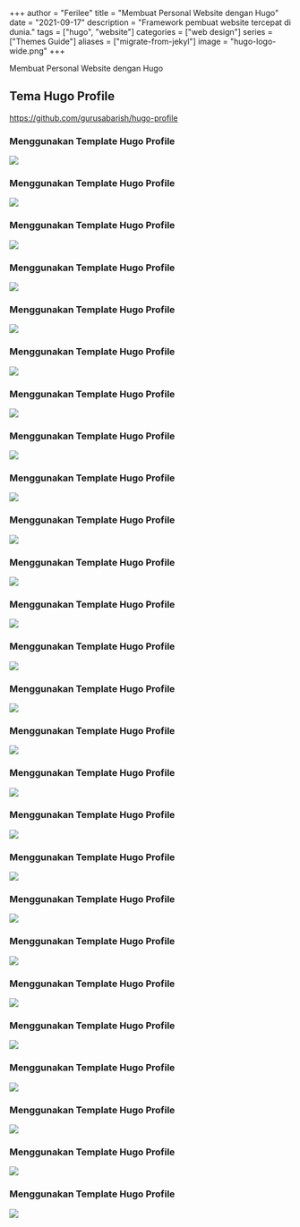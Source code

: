 +++
author = "Ferilee"
title = "Membuat Personal Website dengan Hugo"
date = "2021-09-17"
description = "Framework pembuat website tercepat di dunia."
tags = ["hugo", "website"]
categories = ["web design"]
series = ["Themes Guide"]
aliases = ["migrate-from-jekyl"]
image = "hugo-logo-wide.png"
+++

Membuat Personal Website dengan Hugo
## Tema Hugo Profile
https://github.com/gurusabarish/hugo-profile
### Menggunakan Template Hugo Profile
![](01-use-this-template.png)
### Menggunakan Template Hugo Profile
![](02-nama-repo.png)
### Menggunakan Template Hugo Profile
![](03-new-site-from-git.png)
### Menggunakan Template Hugo Profile
![](04-connect-to-git.png)
### Menggunakan Template Hugo Profile
![](05-pilih-repo-netlify.png)
### Menggunakan Template Hugo Profile
![](06-deploy-site.png)
### Menggunakan Template Hugo Profile
![](07-site-setting.png)
### Menggunakan Template Hugo Profile
![](08-change-site-name.png)
### Menggunakan Template Hugo Profile
![](09-site-name.png)
### Menggunakan Template Hugo Profile
![](10-alamat-netlify.png)
### Menggunakan Template Hugo Profile
![](11-preview-site.png)
### Menggunakan Template Hugo Profile
![](12-login-forestry.png)
### Menggunakan Template Hugo Profile
![](13-login-via-github.png)
### Menggunakan Template Hugo Profile
![](14-tambahkan-situs.png)
### Menggunakan Template Hugo Profile
![](15-pilih-ssg.png)
### Menggunakan Template Hugo Profile
![](16-pilih-provider-git.png)
### Menggunakan Template Hugo Profile
![](17-pilih-repository.png)
### Menggunakan Template Hugo Profile
![](18-mark-all-as-done.png)
### Menggunakan Template Hugo Profile
![](19-complete-setup.png)
### Menggunakan Template Hugo Profile
![](20-jumlah-post.png)
### Menggunakan Template Hugo Profile
![](21-membuat-post-baru.png)
### Menggunakan Template Hugo Profile
![](22-membuat-template-blog.png)
### Menggunakan Template Hugo Profile
![](23-pilih-dari-dokumen-yangada.png)
### Menggunakan Template Hugo Profile
![](24-isikan-parameternya.png)
### Menggunakan Template Hugo Profile
![](25-isi-semua-field.png)
### Menggunakan Template Hugo Profile
![](26-view-site.png)
